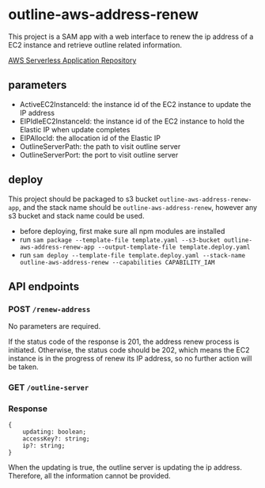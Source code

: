 # outline-aws-address-renew

This project is a SAM app with a web interface to renew the ip address of a EC2 instance and
retrieve outline related information.

[AWS Serverless Application Repository](https://aws.amazon.com/serverless/serverlessrepo/)

## parameters

* ActiveEC2InstanceId: the instance id of the EC2 instance to update the IP address
* EIPIdleEC2InstanceId: the instance id of the EC2 instance to hold the Elastic IP when update completes
* EIPAllocId: the allocation id of the Elastic IP
* OutlineServerPath: the path to visit outline server
* OutlineServerPort: the port to visit outline server

## deploy

This project should be packaged to s3 bucket `outline-aws-address-renew-app`, and the stack
name should be `outline-aws-address-renew`, however any s3 bucket and stack name could be
used.

* before deploying, first make sure all npm modules are installed
* run `sam package --template-file template.yaml --s3-bucket outline-aws-address-renew-app --output-template-file template.deploy.yaml`
* run `sam deploy --template-file template.deploy.yaml --stack-name outline-aws-address-renew --capabilities CAPABILITY_IAM`

## API endpoints

### POST `/renew-address`

No parameters are required.

If the status code of the response is 201, the address renew process is initiated. Otherwise,
the status code should be 202, which means the EC2 instance is in the progress of renew its
IP address, so no further action will be taken.

### GET `/outline-server`

### Response
```
{
    updating: boolean;
    accessKey?: string;
    ip?: string;
}
```

When the updating is true, the outline server is updating the ip address. Therefore, all
the information cannot be provided.
